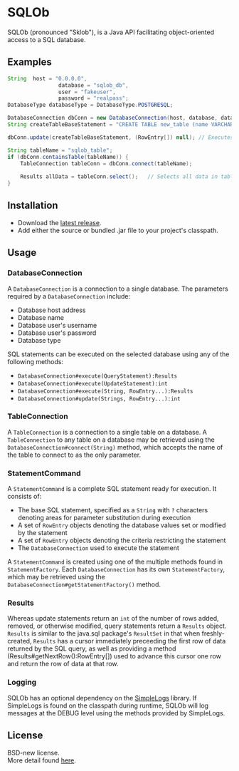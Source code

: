 # SQLOb
SQLOb (pronounced "Sklob"), is a Java API facilitating object-oriented access to a SQL database.

## Examples
```java
String 	host = "0.0.0.0",
				database = "sqlob_db",
				user = "fakeuser",
				password = "realpass";
DatabaseType databaseType = DatabaseType.POSTGRESQL;

DatabaseConnection dbConn = new DatabaseConnection(host, database, databaseType, user, password);
String createTableBaseStatement = "CREATE TABLE new_table (name VARCHAR, is_useless BOOLEAN, uselessness_scale INTEGER)";

dbConn.update(createTableBaseStatement, (RowEntry[]) null);	// Executes update with no parameters

String tableName = "sqlob_table";
if (dbConn.containsTable(tableName)) {
	TableConnection tableConn = dbConn.connect(tableName);
	
	Results allData = tableConn.select();	// Selects all data in table
}
```

## Installation
* Download the [latest release](https://github.com/kkorolyov/SQLOb/releases/latest).
* Add either the source or bundled .jar file to your project's classpath.

## Usage
### DatabaseConnection
A `DatabaseConnection` is a connection to a single database.
The parameters required by a `DatabaseConnection` include:
* Database host address
* Database name
* Database user's username
* Database user's password
* Database type

SQL statements can be executed on the selected database using any of the following methods:
* `DatabaseConnection#execute(QueryStatement):Results`
* `DatabaseConnection#execute(UpdateStatement):int`
* `DatabaseConnection#execute(String, RowEntry...):Results`
* `DatabaseConnection#update(Strings, RowEntry...):int`

### TableConnection
A `TableConnection` is a connection to a single table on a database.
A `TableConnection` to any table on a database may be retrieved using the `DatabaseConnection#connect(String)` method, which accepts the name of the table to connect to as the only parameter.

### StatementCommand
A `StatementCommand` is a complete SQL statement ready for execution.
It consists of:
* The base SQL statement, specified as a `String` with `?` characters denoting areas for parameter substitution during execution
* A set of `RowEntry` objects denoting the database values set or modified by the statement
* A set of `RowEntry` objects denoting the criteria restricting the statement
* The `DatabaseConnection` used to execute the statement

A `StatementCommand` is created using one of the multiple methods found in `StatementFactory`.
Each `DatabaseConnection` has its own `StatementFactory`, which may be retrieved using the `DatabaseConnection#getStatementFactory()` method.

### Results
Whereas update statements return an `int` of the number of rows added, removed, or otherwise modified, query statements return a `Results` object.
`Results` is similar to the java.sql package's `ResultSet` in that when freshly-created, `Results` has a cursor immediately preceeding the first row of data returned by the SQL query, as well as providing a method (Results#getNextRow():RowEntry[]) used to advance this cursor one row and return the row of data at that row.

### Logging
SQLOb has an optional dependency on the [SimpleLogs](https://github.com/kkorolyov/SimpleLogs) library.
If SimpleLogs is found on the classpath during runtime, SQLOb will log messages at the DEBUG level using the methods provided by SimpleLogs.

## License
BSD-new license.  
More detail found [here](LICENSE).
